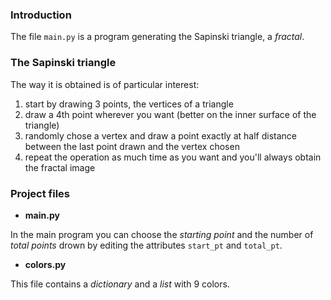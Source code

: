 ### Introduction

The file `main.py` is a program generating the Sapinski triangle, a _fractal_.

### The Sapinski triangle
The way it is obtained is of particular interest: 
1. start by drawing 3 points, the vertices of 
a triangle 
2. draw a 4th point wherever you want (better on the inner surface of the triangle) 
3. randomly chose a vertex and draw a point exactly at half distance between the last point 
drawn and the vertex chosen 
4. repeat the operation as much time as you want and you'll always obtain the fractal image

### Project files
* **main.py**

In the main program you can choose the _starting point_ and the number of _total points_ 
drown by editing the attributes `start_pt` and `total_pt`. 

* **colors.py**

This file contains a _dictionary_ and a _list_ with 9 colors.   